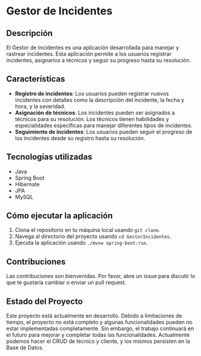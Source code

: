 # Gestor de Incidentes

## Descripción
El Gestor de Incidentes es una aplicación desarrollada para manejar y rastrear incidentes. Esta aplicación permite a los usuarios registrar incidentes, asignarlos a técnicos y seguir su progreso hasta su resolución.

## Características
- **Registro de incidentes**: Los usuarios pueden registrar nuevos incidentes con detalles como la descripción del incidente, la fecha y hora, y la severidad.
- **Asignación de técnicos**: Los incidentes pueden ser asignados a técnicos para su resolución. Los técnicos tienen habilidades y especialidades específicas para manejar diferentes tipos de incidentes.
- **Seguimiento de incidentes**: Los usuarios pueden seguir el progreso de los incidentes desde su registro hasta su resolución.

## Tecnologías utilizadas
- Java
- Spring Boot
- Hibernate
- JPA
- MySQL

## Cómo ejecutar la aplicación
1. Clona el repositorio en tu máquina local usando `git clone`.
2. Navega al directorio del proyecto usando `cd GestorIncidentes`.
3. Ejecuta la aplicación usando `./mvnw spring-boot:run`.

## Contribuciones
Las contribuciones son bienvenidas. Por favor, abre un issue para discutir lo que te gustaría cambiar o enviar un pull request.

## Estado del Proyecto
Este proyecto está actualmente en desarrollo. Debido a limitaciones de tiempo, el proyecto no está completo y algunas funcionalidades pueden no estar implementadas completamente. Sin embargo, el trabajo continuará en el futuro para mejorar y completar todas las funcionalidades. Actualmente podemos hacer el CRUD de técnico y cliente, y los mismos persisten en la Base de Datos.
